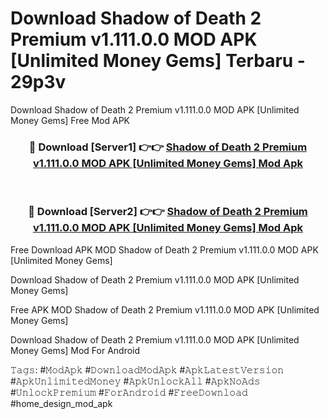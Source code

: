 # Download Shadow of Death 2 Premium v1.111.0.0 MOD APK [Unlimited Money Gems] Terbaru - 29p3v
Download Shadow of Death 2 Premium v1.111.0.0 MOD APK [Unlimited Money Gems] Free Mod APK

<div align="center">
<h3>🔴 Download [Server1] 👉👉 <a href="https://apk-comot.site?title=Shadow_of_Death_2_Premium_v1.111.0.0_MOD_APK_[Unlimited_Money_Gems]">Shadow of Death 2 Premium v1.111.0.0 MOD APK [Unlimited Money Gems] Mod Apk</a></h3><br>

<h3>🔴 Download [Server2] 👉👉 <a href="https://apk-comot.site?title=Shadow_of_Death_2_Premium_v1.111.0.0_MOD_APK_[Unlimited_Money_Gems]">Shadow of Death 2 Premium v1.111.0.0 MOD APK [Unlimited Money Gems] Mod Apk</a></h3>
</div>


Free Download APK MOD Shadow of Death 2 Premium v1.111.0.0 MOD APK [Unlimited Money Gems]

Download Shadow of Death 2 Premium v1.111.0.0 MOD APK [Unlimited Money Gems] 

Free APK MOD Shadow of Death 2 Premium v1.111.0.0 MOD APK [Unlimited Money Gems] 

Download Shadow of Death 2 Premium v1.111.0.0 MOD APK [Unlimited Money Gems] Mod For Android

𝚃𝚊𝚐𝚜: #𝙼𝚘𝚍𝙰𝚙𝚔 #𝙳𝚘𝚠𝚗𝚕𝚘𝚊𝚍𝙼𝚘𝚍𝙰𝚙𝚔 #𝙰𝚙𝚔𝙻𝚊𝚝𝚎𝚜𝚝𝚅𝚎𝚛𝚜𝚒𝚘𝚗 #𝙰𝚙𝚔𝚄𝚗𝚕𝚒𝚖𝚒𝚝𝚎𝚍𝙼𝚘𝚗𝚎𝚢 #𝙰𝚙𝚔𝚄𝚗𝚕𝚘𝚌𝚔𝙰𝚕𝚕 #𝙰𝚙𝚔𝙽𝚘𝙰𝚍𝚜 #𝚄𝚗𝚕𝚘𝚌𝚔𝙿𝚛𝚎𝚖𝚒𝚞𝚖 #𝙵𝚘𝚛𝙰𝚗𝚍𝚛𝚘𝚒𝚍 #𝙵𝚛𝚎𝚎𝙳𝚘𝚠𝚗𝚕𝚘𝚊𝚍 #home_design_mod_apk